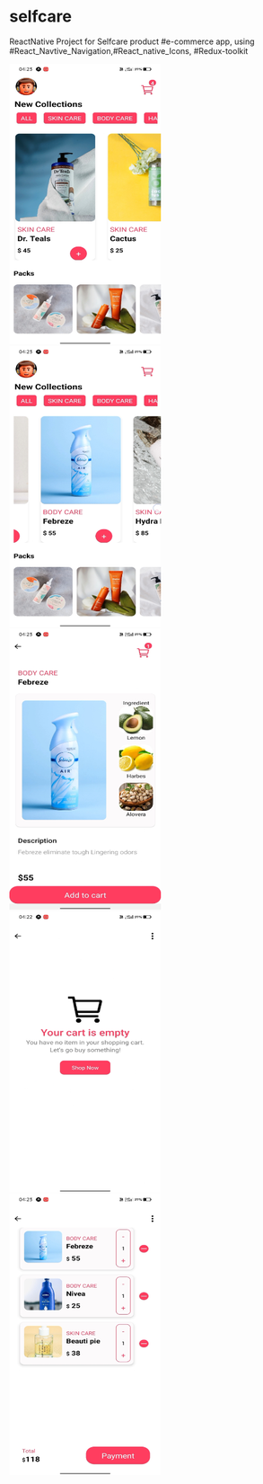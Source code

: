 # selfcare
ReactNative Project for Selfcare product #e-commerce app, using #React_Navtive_Navigation,#React_native_Icons, #Redux-toolkit

 <img src="https://github.com/Ajaykumaraw/selfcare/blob/main/selfcare1.jpg" alt="selfcare snapshot" width="270" height="500">
 <img src="https://github.com/Ajaykumaraw/selfcare/blob/main/selfcare2.jpg" alt="selfcare snapshot" width="270" height="500">
 <img src="https://github.com/Ajaykumaraw/selfcare/blob/main/selfcare3.jpg" alt="selfcare snapshot" width="270" height="500">
 <img src="https://github.com/Ajaykumaraw/selfcare/blob/main/selfcare4.jpg" alt="selfcare snapshot" width="270" height="500">
 <img src="https://github.com/Ajaykumaraw/selfcare/blob/main/selfcare5.jpg" alt="selfcare snapshot" width="270" height="500">
 
